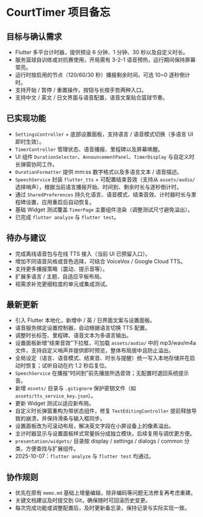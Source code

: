 # CourtTimer 项目备忘

## 目标与确认需求
- Flutter 多平台计时器，提供预设 6 分钟、1 分钟、30 秒以及自定义时长。
- 服务篮球自训练或对抗赛使用，开局需有 3-2-1 语音预热，运行期间保持屏幕常亮。
- 运行时按启用的节点（120/60/30 秒）播报剩余时间，可选 10~0 逐秒倒计时。
- 支持开始 / 暂停 / 重置操作，按钮与长按手势两种入口。
- 支持中文 / 英文 / 日文界面与语音配置，语音文案贴合篮球节奏。

## 已实现功能
- `SettingsController` + 底部设置面板，支持语言 / 语音模式切换（多语言 UI 即时生效）。
- `TimerController` 管理状态、语音播报、里程碑以及屏幕唤醒。
- UI 组件 `DurationSelector`、`AnnouncementPanel`、`TimerDisplay` 与自定义时长弹窗协同工作。
- `DurationFormatter` 提供 mm:ss 数字格式以及多语言文本 / 语音描述。
- `SpeechService` 封装 `flutter_tts` + 可配置结束音效（支持从 `assets/audio/` 选择哨声），根据当前语言播报开始、时间到、剩余时长与逐秒倒计时。
- 通过 `SharedPreferences` 持久化语言、语音模式、结束音效、计时器时长与里程碑设置，应用重启后自动恢复。
- 基础 Widget 测试覆盖 `TimerPage` 主要组件渲染（调整测试尺寸避免溢出）。
- 已完成 `flutter analyze` 与 `flutter test`。

## 待办与建议
- 完成离线语音包与在线 TTS 接入（当前 UI 已预留入口）。
- 增加不同语音风格或音色选择，可结合 VoiceVox / Google Cloud TTS。
- 支持更多播报策略（震动、提示音等）。
- 扩展多语言 / 主题、自适应平板布局。
- 视需求补充更细粒度的单元或集成测试。

## 最新更新
- 引入 Flutter 本地化，新增中 / 英 / 日界面文案与设置面板。
- 语音服务绑定设置控制器，自动根据语言切换 TTS 配置。
- 调整时长标签、里程碑、语音文本为多语言输出。
- 设置面板新增“结束音效”下拉框，可加载 `assets/audio/` 中的 mp3/wav/m4a 文件，支持自定义哨声并提供即时预览，整体布局居中且防止溢出。
- 全局设定（语言、语音模式、结束音、时长与提醒）统一写入本地存储并在启动时恢复；试听自动在约 1.2 秒后复位。
- `SpeechService` 在播报“时间到”前先播放所选音效；无配置时退回系统提示音。
- 新增 `assets/` 目录与 `.gitignore` 保护密钥文件（如 `assets/tts_service_key.json`）。
- 更新 Widget 测试以适应新布局。
- 自定义时长弹窗重构为带状态组件，修复 `TextEditingController` 提前释放导致的崩溃，并保持滑条与输入框同步。
- 设置面板改为可滚动布局，解决英文字段在小屏设备上的像素溢出。
- 主计时器显示与设置面板样式常量拆分成独立模块，后续复用与调优更方便。
- `presentation/widgets/` 目录按 display / settings / dialogs / common 分类，方便查找与扩展组件。
- 2025-10-07：`flutter analyze` 与 `flutter test` 均通过。

## 协作规则
- 优先在原有 `memo.md` 基础上增量编辑，除非编码等问题无法修复再考虑重建。
- 关键文档建议及时提交到 Git，确保随时可回滚历史变更。
- 每次完成功能或调整配置后，及时更新备忘录，保持记录与实际实现一致。
